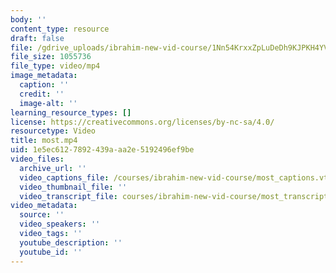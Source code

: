 ```yaml
---
body: ''
content_type: resource
draft: false
file: /gdrive_uploads/ibrahim-new-vid-course/1Nn54KrxxZpLuDeDh9KJPKH4YV2eecKeh/most.mp4
file_size: 1055736
file_type: video/mp4
image_metadata:
  caption: ''
  credit: ''
  image-alt: ''
learning_resource_types: []
license: https://creativecommons.org/licenses/by-nc-sa/4.0/
resourcetype: Video
title: most.mp4
uid: 1e5ec612-7892-439a-aa2e-5192496ef9be
video_files:
  archive_url: ''
  video_captions_file: /courses/ibrahim-new-vid-course/most_captions.vtt
  video_thumbnail_file: ''
  video_transcript_file: courses/ibrahim-new-vid-course/most_transcript.pdf
video_metadata:
  source: ''
  video_speakers: ''
  video_tags: ''
  youtube_description: ''
  youtube_id: ''
---
```

